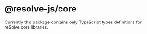 # @resolve-js/core

Currently this package contains only TypeScript types definitions for reSolve core libraries.
